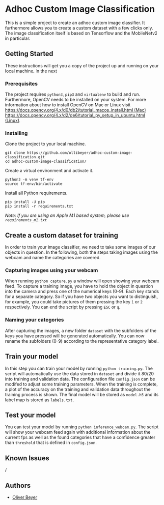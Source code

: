 # Adhoc Custom Image Classification
This is a simple project to create an adhoc custom image classifier. It furthermore allows you to create a custom dataset with a few clicks only. The image classification itself is based on Tensorflow and the MobileNetv2 in particular.

## Getting Started

These instructions will get you a copy of the project up and running on your local machine. In the next 

### Prerequisites

The project requires `python3`, `pip3` and `virtualenv` to build and run. Furthermore, OpenCV needs to be installed on your system. For more information about how to install OpenCV on Mac or Linux visit [https://docs.opencv.org/4.x/d0/db2/tutorial_macos_install.html (Mac)](https://docs.opencv.org/4.x/d0/db2/tutorial_macos_install.html) [https://docs.opencv.org/4.x/d2/de6/tutorial_py_setup_in_ubuntu.html (Linux)](https://docs.opencv.org/4.x/d2/de6/tutorial_py_setup_in_ubuntu.html).


### Installing

Clone the project to your local machine.

```
git clone https://github.com/ollibeyer/adhoc-custom-image-classification.git
cd adhoc-custom-image-classification/
```

Create a virtual environment and activate it.

```
python3 -m venv tf-env
source tf-env/bin/activate
```

Install all Python requirements.

```
pip install -U pip
pip install -r requirements.txt
```

*Note: If you are using an Apple M1 based system, please use `requirements_m1.txt`*

## Create a custom dataset for training

In order to train your image classifier, we need to take some images of our objects in question. In the following, both the steps taking images using the webcam and name the categories are covered.

### Capturing images using your webcam

When running `python capture.py` a window will open showing your webcam feed. To capture a training image, you have to hold the object in question into the camera and press one of the numerical keys (0-9). Each key stands for a separate category. So if you have two objects you want to distinguish, for example, you could take pictures of them pressing the key `1` or `2` respectively. You can end the script by pressing `ESC` or `q`.

### Naming your categories

After capturing the images, a new folder `dataset` with the subfolders of the keys you have pressed will be generated automatically. You can now rename the subfolders (0-9) according to the representative category label.

## Train your model

In this step you can train your model by running `python training.py`. The script will automatically use the data stored in `dataset` and divide it 80/20 into training and validation data. The configuration file `config.json` can be modifed to adjust some training parameters. When the training is complete, a plot of the accuracy on the training and validation data throughout the training process is shown. The final model will be stored as `model.h5` and its label map is stored as `labels.txt`.

## Test your model

You can test your model by running `python inference_webcam.py`. The script will show your webcam feed again with additional information about the current fps as well as the found categories that have a confidence greater than `threshold` that is defined in `config.json`.

## Known Issues

/

## Authors

* [Oliver Beyer](https://github.com/ollibeyer)

